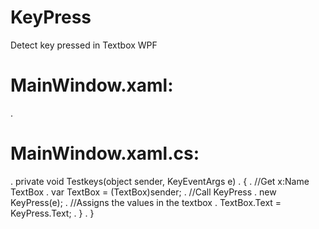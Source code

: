 # KeyPress
Detect key pressed in Textbox WPF
# MainWindow.xaml:
. <TextBox x:Name="TextBoxExempleName" Text="{Binding Path=TextBoxExempleBinding}" KeyDown="Testkeys" Grid.Row="1" Margin="5">

# MainWindow.xaml.cs:

. private void Testkeys(object sender, KeyEventArgs e)
. {
.         //Get x:Name TextBox
.         var TextBox = (TextBox)sender;
.         //Call KeyPress
.         new KeyPress(e);
.         //Assigns the values in the textbox
.         TextBox.Text = KeyPress.Text;
.     }
. }

